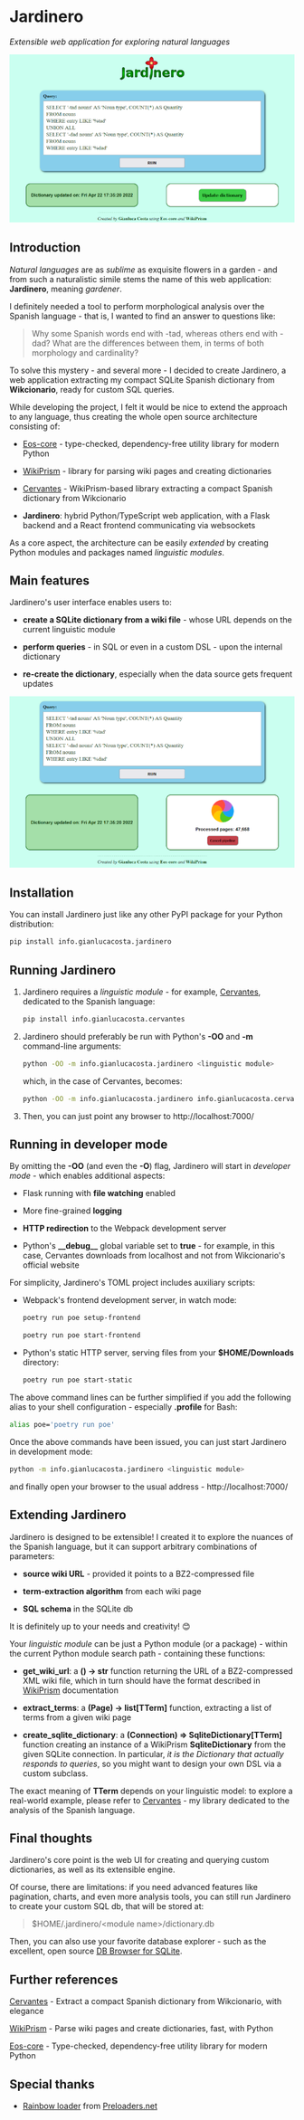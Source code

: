 # Jardinero

_Extensible web application for exploring natural languages_

![(main page screenshot)](screenshots/main.png)

## Introduction

_Natural languages_ are as _sublime_ as exquisite flowers in a garden - and from such a naturalistic simile stems the name of this web application: **Jardinero**, meaning _gardener_.

I definitely needed a tool to perform morphological analysis over the Spanish language - that is, I wanted to find an answer to questions like:

> Why some Spanish words end with -tad, whereas others end with -dad? What are the differences between them, in terms of both morphology and cardinality?

To solve this mystery - and several more - I decided to create Jardinero, a web application extracting my compact SQLite Spanish dictionary from **Wikcionario**, ready for custom SQL queries.

While developing the project, I felt it would be nice to extend the approach to any language, thus creating the whole open source architecture consisting of:

- [Eos-core](https://github.com/giancosta86/Eos-core) - type-checked, dependency-free utility library for modern Python

- [WikiPrism](https://github.com/giancosta86/WikiPrism) - library for parsing wiki pages and creating dictionaries

- [Cervantes](https://github.com/giancosta86/Cervantes) - WikiPrism-based library extracting a compact Spanish dictionary from Wikcionario

- **Jardinero**: hybrid Python/TypeScript web application, with a Flask backend and a React frontend communicating via websockets

As a core aspect, the architecture can be easily _extended_ by creating Python modules and packages named _linguistic modules_.

## Main features

Jardinero's user interface enables users to:

- **create a SQLite dictionary from a wiki file** - whose URL depends on the current linguistic module

- **perform queries** - in SQL or even in a custom DSL - upon the internal dictionary

- **re-create the dictionary**, especially when the data source gets frequent updates

![(pipeline screenshot)](screenshots/pipeline.png)

## Installation

You can install Jardinero just like any other PyPI package for your Python distribution:

```bash
pip install info.gianlucacosta.jardinero
```

## Running Jardinero

1. Jardinero requires a _linguistic module_ - for example, [Cervantes](github.com/giancosta86/Cervantes/), dedicated to the Spanish language:

   ```bash
   pip install info.gianlucacosta.cervantes
   ```

1. Jardinero should preferably be run with Python's **-OO** and **-m** command-line arguments:

   ```bash
   python -OO -m info.gianlucacosta.jardinero <linguistic module>
   ```

   which, in the case of Cervantes, becomes:

   ```bash
   python -OO -m info.gianlucacosta.jardinero info.gianlucacosta.cervantes
   ```

1. Then, you can just point any browser to http://localhost:7000/

## Running in developer mode

By omitting the **-OO** (and even the **-O**) flag, Jardinero will start in _developer mode_ - which enables additional aspects:

- Flask running with **file watching** enabled

- More fine-grained **logging**

- **HTTP redirection** to the Webpack development server

- Python's **\_\_debug\_\_** global variable set to **true** - for example, in this case, Cervantes downloads from localhost and not from Wikcionario's official website

For simplicity, Jardinero's TOML project includes auxiliary scripts:

- Webpack's frontend development server, in watch mode:

  ```bash
  poetry run poe setup-frontend
  ```

  ```bash
  poetry run poe start-frontend
  ```

- Python's static HTTP server, serving files from your **$HOME/Downloads** directory:

  ```bash
  poetry run poe start-static
  ```

The above command lines can be further simplified if you add the following alias to your shell configuration - especially **.profile** for Bash:

```bash
alias poe='poetry run poe'
```

Once the above commands have been issued, you can just start Jardinero in development mode:

```bash
python -m info.gianlucacosta.jardinero <linguistic module>
```

and finally open your browser to the usual address - http://localhost:7000/

## Extending Jardinero

Jardinero is designed to be extensible! I created it to explore the nuances of the Spanish language, but it can support arbitrary combinations of parameters:

- **source wiki URL** - provided it points to a BZ2-compressed file

- **term-extraction algorithm** from each wiki page

- **SQL schema** in the SQLite db

It is definitely up to your needs and creativity! 😊

Your _linguistic module_ can be just a Python module (or a package) - within the current Python module search path - containing these functions:

- **get_wiki_url**: a **() -> str** function returning the URL of a BZ2-compressed XML wiki file, which in turn should have the format described in [WikiPrism](https://github.com/giancosta86/WikiPrism) documentation

- **extract_terms**: a **(Page) -> list\[TTerm\]** function, extracting a list of terms from a given wiki page

- **create_sqlite_dictionary**: a **(Connection) => SqliteDictionary\[TTerm\]** function creating an instance of a WikiPrism **SqliteDictionary** from the given SQLite connection. In particular, _it is the Dictionary that actually responds to queries_, so you might want to design your own DSL via a custom subclass.

The exact meaning of **TTerm** depends on your linguistic model: to explore a real-world example, please refer to [Cervantes](https://github.com/giancosta86/Cervantes) - my library dedicated to the analysis of the Spanish language.

## Final thoughts

Jardinero's core point is the web UI for creating and querying custom dictionaries, as well as its extensible engine.

Of course, there are limitations: if you need advanced features like pagination, charts, and even more analysis tools, you can still run Jardinero to create your custom SQL db, that will be stored at:

> $HOME/.jardinero/\<module name\>/dictionary.db

Then, you can also use your favorite database explorer - such as the excellent, open source [DB Browser for SQLite](https://sqlitebrowser.org/).

## Further references

[Cervantes](https://github.com/giancosta86/Cervantes) - Extract a compact Spanish dictionary from Wikcionario, with elegance

[WikiPrism](https://github.com/giancosta86/WikiPrism) - Parse wiki pages and create dictionaries, fast, with Python

[Eos-core](https://github.com/giancosta86/Eos-core) - Type-checked, dependency-free utility library for modern Python

## Special thanks

- [Rainbow loader](https://icons8.com/preloaders/en/circular/rainbow/) from [Preloaders.net](https://icons8.com/preloaders/)
